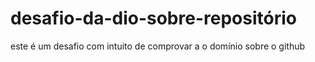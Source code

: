 # desafio-da-dio-sobre-repositório
este é um desafio com intuito de comprovar a o domínio sobre o github
